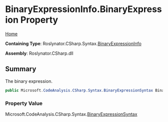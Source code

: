 # BinaryExpressionInfo\.BinaryExpression Property

[Home](../../../../../README.md)

**Containing Type**: Roslynator\.CSharp\.Syntax\.[BinaryExpressionInfo](../README.md)

**Assembly**: Roslynator\.CSharp\.dll

## Summary

The binary expression\.

```csharp
public Microsoft.CodeAnalysis.CSharp.Syntax.BinaryExpressionSyntax BinaryExpression { get; }
```

### Property Value

Microsoft\.CodeAnalysis\.CSharp\.Syntax\.[BinaryExpressionSyntax](https://docs.microsoft.com/en-us/dotnet/api/microsoft.codeanalysis.csharp.syntax.binaryexpressionsyntax)

